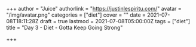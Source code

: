 +++
author = "Juice"
authorlink = "https://justinlespiritu.com/"
avatar = "/img/avatar.png"
categories = ["diet"]
cover = ""
date = 2021-07-08T18:11:28Z
draft = true
lastmod = 2021-07-08T05:00:00Z
tags = ["diet"]
title = "Day 3 - Diet - Gotta Keep Going Strong"

+++

